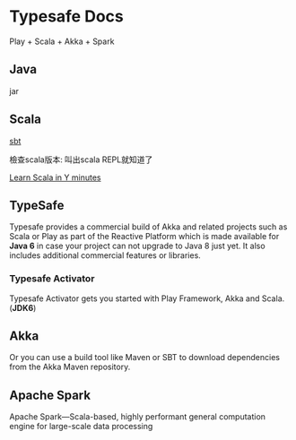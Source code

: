 # Typesafe Docs 

Play + Scala + Akka + Spark 

## Java 

jar 


## Scala 

[sbt](sbt.md) 

檢查scala版本: 叫出scala REPL就知道了 

[Learn Scala in Y minutes](http://learnxinyminutes.com/docs/scala/)

## TypeSafe 

Typesafe provides a commercial build of Akka and related projects such as Scala or Play as part of the Reactive Platform which is made available for **Java 6** in case your project can not upgrade to Java 8 just yet. It also includes additional commercial features or libraries.

### Typesafe Activator 

Typesafe Activator gets you started with Play Framework, Akka and Scala. (**JDK6**)


## Akka

Or you can use a build tool like Maven or SBT to download dependencies from the Akka Maven repository.

## Apache Spark

Apache Spark—Scala-based, highly performant general computation engine for large-scale data processing

